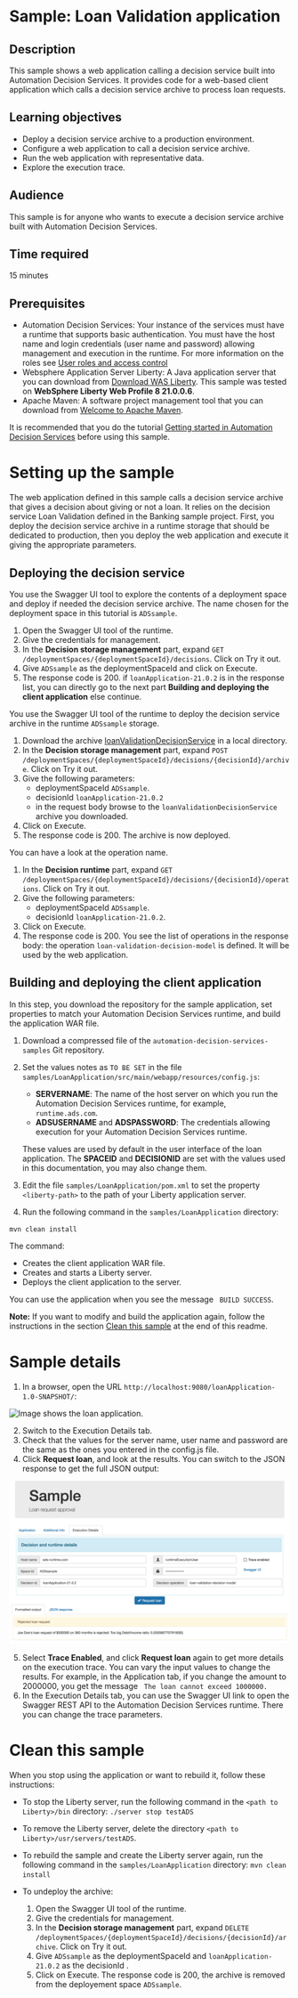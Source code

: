 # Sample: Loan Validation application

## Description
This sample shows a web application calling a decision service built into Automation Decision Services. It provides code for a web-based client application which calls a decision service archive to process loan requests. 

## Learning objectives
- Deploy a decision service archive to a production environment.
- Configure a web application to call a decision service archive.
- Run the web application with representative data.
- Explore the execution trace.

## Audience

This sample is for anyone who wants to execute a decision service archive built with Automation Decision Services.

## Time required

15 minutes

## Prerequisites
- Automation Decision Services: Your instance of the services must have a runtime that supports basic authentication. You must have the host name and login credentials (user name and password) allowing management and execution in the runtime. 
For more information on the roles see [User roles and access control](https://www.ibm.com/docs/en/cloud-paks/cp-biz-automation/21.0.x?topic=services-user-roles-authentication-modes)
- Websphere Application Server Liberty: A Java application server that you can download from [Download WAS Liberty](https://developer.ibm.com/wasdev/downloads/). This sample was tested on **WebSphere Liberty Web Profile 8 21.0.0.6**.
- Apache Maven: A software project management tool that you can download from [Welcome to Apache Maven](https://maven.apache.org).

It is recommended that you do the tutorial [Getting started in Automation Decision Services](https://www.ibm.com/docs/SSYHZ8_21.0.x/com.ibm.dba.aid/gs_ddesigner_topics/dba_ddesigner_intro.html) before using this sample.

# Setting up the sample
The web application defined in this sample calls a decision service archive that gives a decision about giving or not a loan. It relies on the decision service Loan Validation defined in the Banking 
sample project. First, you deploy the decision service archive in a runtime storage that should be dedicated to production, then you deploy the web application and execute it giving the appropriate parameters.

## Deploying the decision service
You use the Swagger UI tool to explore the contents of a deployment space and deploy if needed the decision service archive. The name chosen for the deployment space in this tutorial is `ADSsample`.

1. Open the Swagger UI tool of the runtime.
2. Give the credentials for management.
3. In the **Decision storage management** part, expand `GET /deploymentSpaces/{deploymentSpaceId}/decisions`. Click on Try it out.
4. Give `ADSsample` as the deploymentSpaceId and click on Execute.
5. The response code is 200. if `loanApplication-21.0.2` is in the response list, you can directly go to the next part **Building and deploying the client application** else continue.

You use the Swagger UI tool of the runtime to deploy the decision service archive in the runtime `ADSsample` storage.

1. Download the archive [loanValidationDecisionService](../../archives/loanValidationDecisionService-21.0.2.jar)  in a local directory.
2. In the **Decision storage management** part, expand `POST /deploymentSpaces/{deploymentSpaceId}/decisions/{decisionId}/archive`. Click on Try it out.
3. Give the following parameters:
   - deploymentSpaceId `ADSsample`.
   - decisionId `loanApplication-21.0.2`
   - in the request body browse to the `loanValidationDecisionService` archive you downloaded.
4. Click on Execute.
5. The response code is 200. The archive is now deployed. 

You can have a look at the operation name.
1. In the **Decision runtime** part, expand `GET /deploymentSpaces/{deploymentSpaceId}/decisions/{decisionId}/operations`. Click on Try it out.
3. Give the following parameters:
   - deploymentSpaceId `ADSsample`.
   - decisionId `loanApplication-21.0.2`.
4. Click on Execute.
5. The response code is 200. You see the list of operations in the response body: the operation `loan-validation-decision-model` is defined. It will be used by the web application.


## Building and deploying the client application
In this step, you download the repository for the sample application, set properties to match your Automation Decision Services runtime, and build the application WAR file.

1. Download a compressed file of the `automation-decision-services-samples` Git repository.
2. Set the values notes as `TO BE SET` in the file `samples/LoanApplication/src/main/webapp/resources/config.js`:
   - **SERVERNAME**: The name of the host server on which you run the Automation Decision Services runtime, for example, `runtime.ads.com`.
   - **ADSUSERNAME** and **ADSPASSWORD**: The credentials allowing execution for your Automation Decision Services runtime.

   These values are used by default in the user interface of the loan application. The **SPACEID** and **DECISIONID** are set with the values used in this documentation, you may also change them.
3. Edit the file `samples/LoanApplication/pom.xml` to set the property `<liberty-path>` to the path of your Liberty application server.
4. Run the following command in the `samples/LoanApplication` directory:
```
mvn clean install
```
 The command:
 
 - Creates the client application WAR file.
 - Creates and starts a Liberty server.
 - Deploys the client application to the server.

You can use the application when you see the message ``` BUILD SUCCESS```.

**Note:** If you want to modify and build the application again, follow the instructions in the section [Clean this sample](./README.md#clean-this-sample) at the end of this readme.

# Sample details
1. In a browser, open the URL ```http://localhost:9080/loanApplication-1.0-SNAPSHOT/```:

![Image shows the loan application.](images/loanApplication.png)

2. Switch to the Execution Details tab.
3. Check that the values for the server name, user name and password are the same as the ones you entered in the config.js file.
4. Click **Request loan**, and look at the results. You can switch to the JSON response to get the full JSON output:

![Image shows the loan application.](images/loanApplicationWithResponse.png)

5. Select **Trace Enabled**, and click **Request loan** again to get more details on the execution trace. You can vary the input values to change the results. For example, in the Application tab, if you change the amount to 2000000, you get the message ``` The loan cannot exceed 1000000.```
6. In the Execution Details tab, you can use the Swagger UI link to open the Swagger REST API to the Automation Decision Services runtime. There you can change the trace parameters.

# Clean this sample

When you stop using the application or want to rebuild it, follow these instructions:

- To stop the Liberty server, run the following command in the ```<path to Liberty>/bin``` directory: ```./server stop testADS ```
- To remove the Liberty server, delete the directory ```<path to Liberty>/usr/servers/testADS```.

- To rebuild the sample and create the Liberty server again, run the following command in the `samples/LoanApplication` directory: ```mvn clean install```         
            
- To undeploy the archive:
    1. Open the Swagger UI tool of the runtime.
    2. Give the credentials for management.
    3. In the **Decision storage management** part, expand `DELETE /deploymentSpaces/{deploymentSpaceId}/decisions/{decisionId}/archive`. Click on Try it out.
    4. Give `ADSsample` as the deploymentSpaceId and `loanApplication-21.0.2` as the decisionId .
    5. Click on Execute. The response code is 200, the archive is removed from the deployement space `ADSsample`.
